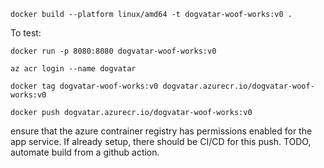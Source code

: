 ```
docker build --platform linux/amd64 -t dogvatar-woof-works:v0 .
```

To test:

```
docker run -p 8080:8080 dogvatar-woof-works:v0
```

```
az acr login --name dogvatar
```

```
docker tag dogvatar-woof-works:v0 dogvatar.azurecr.io/dogvatar-woof-works:v0
```

```
docker push dogvatar.azurecr.io/dogvatar-woof-works:v0
```

ensure that the azure contrainer registry has permissions enabled for the app service. If already setup, there should be CI/CD for this push. TODO, automate build from a github action.
